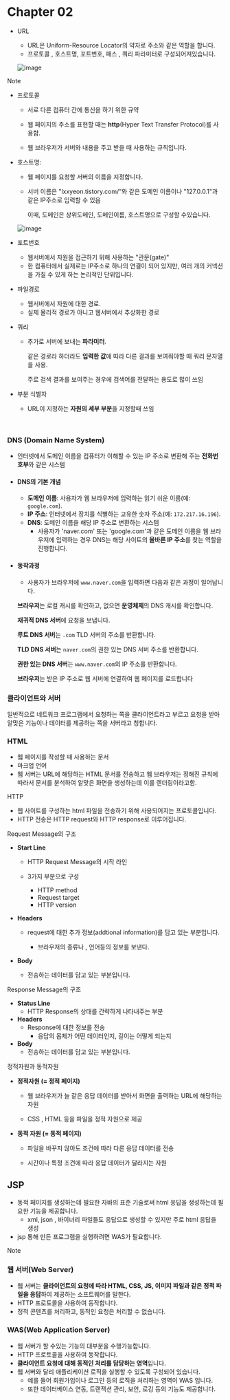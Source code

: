 # Chapter 02

- URL 
  - URL은  Uniform-Resource Locator의 약자로 주소와 같은 역할을 합니다.
  - 프로토콜 , 호스트명, 포트번호, 패스 , 쿼리 파라미터로 구성되어져있습니다.
  
  ![image](https://github.com/user-attachments/assets/29e956b0-a15c-4462-843f-b1fd068c360e)


> [!NOTE]
>
> - 프로토콜 
>
>   - 서로 다른 컴퓨터 간에 통신을 하기 위한 규약
>
>   - 웹 페이지의 주소를 표현할 때는 **http**(Hyper Text Transfer Protocol)를 사용함.
>
>   - 웹 브라우저가 서버와 내용을 주고 받을 때 사용하는 규칙입니다.
>
> 
>
> - 호스트명: 
>
>   - 웹 페이지를 요청할 서버의 이름을 지정합니다.
>
>   - 서버 이름은 "lxxyeon.tistory.com/"와 같은 도메인 이름이나 "127.0.0.1"과 같은 IP주소로 입력할 수 있음
>
>     이때, 도메인은 상위도메인, 도메인이름, 호스트명으로 구성할 수있습니다.
>
>   ![image](https://github.com/user-attachments/assets/342a2a74-17c0-4374-8701-57bb8618d93d)
>
>
> - 포트번호
>
>   - 웹서버에서 자원을 접근하기 위해 사용하는 "관문(gate)"
>   - 한 컴퓨터에서 실제로는 IP주소로 하나의 연결이 되어 있지만, 여러 개의 커넥션을 가질 수 있게 하는 논리적인 단위입니다.
>
> - 파일경로
>
>   - 웹서버에서 자원에 대한 경로.
>   - 실제 물리적 경로가 아니고 웹서버에서 추상화한 경로
>
> - 쿼리
>
>   - 추가로 서버에 보내는 **파라미터**.
>
>     같은 경로라 하더라도 **입력한 값**에 따라 다른 결과를 보여줘야할 때 쿼리 문자열을 사용.
>
>     주로 검색 결과를 보여주는 경우에 검색어를 전달하는 용도로 많이 쓰임
>
> - 부분 식별자
>
>   - URL이 지정하는 **자원의 세부 부분**을 지정할때 쓰임


<br>

### DNS (Domain Name System)

- 인터넷에서 도메인 이름을 컴퓨터가 이해할 수 있는 IP 주소로 변환해 주는 **전화번호부**와 같은 시스템

- ####  DNS의 기본 개념

  - **도메인 이름**: 사용자가 웹 브라우저에 입력하는 읽기 쉬운 이름(예: `google.com`).
  - **IP 주소**: 인터넷에서 장치를 식별하는 고유한 숫자 주소(예: `172.217.16.196`).
  - **DNS**: 도메인 이름을 해당 IP 주소로 변환하는 시스템
    - 사용자가 'naver.com' 또는 'google.com'과 같은 도메인 이름을 웹 브라우저에 입력하는 경우 DNS는 해당 사이트의 **올바른 IP 주소**를 찾는 역할을 진행합니다.

- #### 동작과정

  -  사용자가 브라우저에 `www.naver.com`을 입력하면 다음과 같은 과정이 일어납니다.

  **브라우저**는 로컬 캐시를 확인하고, 없으면 **운영체제**의 DNS 캐시를 확인합니다.

  **재귀적 DNS 서버**에 요청을 보냅니다.

  **루트 DNS 서버**는 `.com` TLD 서버의 주소를 반환합니다.

  **TLD DNS 서버**는 `naver.com`의 권한 있는 DNS 서버 주소를 반환합니다.

  **권한 있는 DNS 서버**는 `www.naver.com`의 IP 주소를 반환합니다.

  **브라우저**는 받은 IP 주소로 웹 서버에 연결하여 웹 페이지를 로드합니다

 

### 클라이언트와 서버

일반적으로 네트워크 프로그램에서 요청하는 쪽을 클라이언트라고 부르고 요청을 받아 알맞은 기능이나 데이터를 제공하는 쪽을 서버라고 칭합니다.



### HTML 

- 웹 페이지를 작성할 때 사용하는 문서
- 마크업 언어
- 웹 서버는 URL에 해당하는 HTML 문서를 전송하고 웹 브라우저는 정해진 규칙에 따라서 문서를 분석하여 알맞은 화면을 생성하는데 이를 렌더링이라고함.



HTTP

- 웹 사이트를 구성하는 html 파일을 전송하기 위해 사용되어지는 프로토콜입니다.
- HTTP 전송은 HTTP request와 HTTP response로 이루어집니다.



Request Message의 구조

- **Start Line**

  - HTTP Request Message의 시작 라인

  - 3가지 부분으로 구성

    - HTTP method
    - Request target
    - HTTP version

    

- **Headers**

  - request에 대한 추가 정보(addtional information)를 담고 있는 부분입니다.

    - 브라우저의 종류나 , 언어등의 정보를 보낸다.

    

- **Body**

  - 전송하는 데이터를 담고 있는 부분입니다.



Response Message의 구조

- **Status Line**
  -  HTTP Response의 상태를 간략하게 나타내주는 부분
- **Headers**
  - Response에 대한 정보를 전송
    - 응답의 몸체가 어떤 데이터인지, 길이는 어떻게 되는지
- **Body**
  - 전송하는 데이터를 담고 있는 부분입니다.



정적자원과 동적자원

- **정적자원 (= 정적 페이지)** 

  - 웹 브라우저가 늘 같은 응답 데이터를 받아서 화면을 출력하는 URL에 해당하는 자원 

  - CSS , HTML 등을 파일을 정적 자원으로 제공 

- **동적 자원 (= 동적 페이지)** 

  - 파일을 바꾸지 않아도 조건에 따라 다른 응답 데이터를 전송 

  - 시간이나 특정 조건에 따라 응답 데이터가 달라지는 자원 



## JSP

- 동적 페이지를 생성하는데 필요한 자바의 표준 기술로써 html 응답을 생성하는데 필요한 기능을 제공합니다.
  - xml, json , 바이너리 파일들도 응답으로 생성할 수 있지만 주로 html 응답을 생성
- jsp 통해 만든 프로그램을 실행하려면 WAS가 필요합니다.

> [!NOTE]
>
> ### 웹 서버(Web Server)
>
> - 웹 서버는 **클라이언트의 요청에 따라 HTML, CSS, JS, 이미지 파일과 같은 정적 파일을 응답**하여 제공하는 소프트웨어를 말한다.
> - HTTP 프로토콜을 사용하여 동작합니다.
> - 정적 콘텐츠를 처리하고, 동적인 요청은 처리할 수 없습니다.
>
> ### WAS(Web Application Server)
>
> - 웹 서버가 할 수있는 기능의 대부분을 수행가능합니다.
> - HTTP 프로토콜을 사용하여 동작합니다.
> - **클라이언트 요청에 대해 동적인 처리를 담당하는 영역**입니다.
> - 웹 서버와 달리 애플리케이션 로직을 실행할 수 있도록 구성되어 있습니다. 
>   - 예를 들어 회원가입이나 로그인 등의 로직을 처리하는 영역이 WAS 입니다. 
>   - 또한 데이터베이스 연동, 트랜잭션 관리, 보안, 로깅 등의 기능도 제공합니다.





